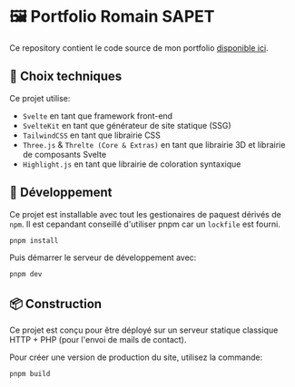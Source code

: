 # 🖼️ Portfolio Romain SAPET

Ce repository contient le code source de mon portfolio [disponible ici](https://hwxmca.fr/).

## 🧱 Choix techniques

Ce projet utilise:

- `Svelte` en tant que framework front-end
- `SvelteKit` en tant que générateur de site statique (SSG)
- `TailwindCSS` en tant que librairie CSS
- `Three.js` & `Threlte (Core & Extras)` en tant que librairie 3D et librairie de composants Svelte
- `Highlight.js` en tant que librairie de coloration syntaxique

## 📝 Développement

Ce projet est installable avec tout les gestionaires de paquest dérivés de `npm`. Il est cepandant conseillé d'utiliser pnpm car un `lockfile` est fourni.

```bash
pnpm install
```

Puis démarrer le serveur de développement avec:

```bash
pnpm dev
```

## 📦 Construction

Ce projet est conçu pour être déployé sur un serveur statique classique HTTP + PHP (pour l'envoi de mails de contact).

Pour créer une version de production du site, utilisez la commande:

```bash
pnpm build
```
